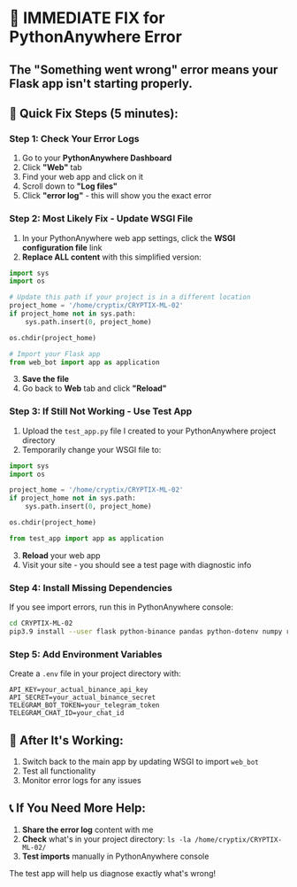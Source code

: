 # 🔧 IMMEDIATE FIX for PythonAnywhere Error

## The "Something went wrong" error means your Flask app isn't starting properly.

## 🚨 Quick Fix Steps (5 minutes):

### Step 1: Check Your Error Logs
1. Go to your **PythonAnywhere Dashboard**
2. Click **"Web"** tab
3. Find your web app and click on it
4. Scroll down to **"Log files"**
5. Click **"error log"** - this will show you the exact error

### Step 2: Most Likely Fix - Update WSGI File
1. In your PythonAnywhere web app settings, click the **WSGI configuration file** link
2. **Replace ALL content** with this simplified version:

```python
import sys
import os

# Update this path if your project is in a different location
project_home = '/home/cryptix/CRYPTIX-ML-02'
if project_home not in sys.path:
    sys.path.insert(0, project_home)

os.chdir(project_home)

# Import your Flask app
from web_bot import app as application
```

3. **Save the file**
4. Go back to **Web** tab and click **"Reload"**

### Step 3: If Still Not Working - Use Test App
1. Upload the `test_app.py` file I created to your PythonAnywhere project directory
2. Temporarily change your WSGI file to:
```python
import sys
import os

project_home = '/home/cryptix/CRYPTIX-ML-02'
if project_home not in sys.path:
    sys.path.insert(0, project_home)

os.chdir(project_home)

from test_app import app as application
```
3. **Reload** your web app
4. Visit your site - you should see a test page with diagnostic info

### Step 4: Install Missing Dependencies
If you see import errors, run this in PythonAnywhere console:
```bash
cd CRYPTIX-ML-02
pip3.9 install --user flask python-binance pandas python-dotenv numpy requests
```

### Step 5: Add Environment Variables
Create a `.env` file in your project directory with:
```
API_KEY=your_actual_binance_api_key
API_SECRET=your_actual_binance_secret
TELEGRAM_BOT_TOKEN=your_telegram_token
TELEGRAM_CHAT_ID=your_chat_id
```

## 🎯 After It's Working:
1. Switch back to the main app by updating WSGI to import `web_bot`
2. Test all functionality
3. Monitor error logs for any issues

## 📞 If You Need More Help:
1. **Share the error log** content with me
2. **Check** what's in your project directory: `ls -la /home/cryptix/CRYPTIX-ML-02/`
3. **Test imports** manually in PythonAnywhere console

The test app will help us diagnose exactly what's wrong!
